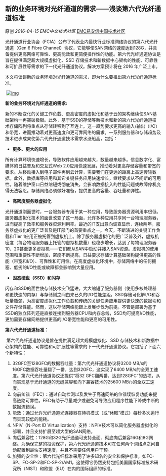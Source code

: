 ## 新的业务环境对光纤通道的需求——浅谈第六代光纤通道标准

原创 *2016-04-15* *EMC中文技术社区* [EMC易安信中国技术社区](https://mp.weixin.qq.com/s?__biz=MjM5NjY0NzAwMg==&mid=2651770735&idx=2&sn=9547e9ed083278df5556722bf5015322&scene=21##)

​      光纤通道行业协会（FCIA）公布了代表业内最快行业标准网络协议的第六代光纤通道（Gen 6 Fibre Channel）协议，它能够使SAN网络的速度达到128G，并具备提供更高网络可靠性、更高能效和更简便操作性的功能。第六代光纤通道协议是旨在提供满足超大规模虚拟化、SSD 存储技术和新数据中心架构的性能、可靠性和可扩展性等需求的下一代光纤通道协议。解决方案预计将在 2016 年广泛上市。

​      本文将谈谈新的业务环境对光纤通道的需求，即为什么要推出第六代光纤通道标准。

​        [![img](http://mmbiz.qpic.cn/mmbiz/TztEwAzAQIWuvwibrrxmGa68yfLPib016XibV3cY04oDNn5EibxHPcebUIoX97KDD3L5wQ2H73kPiaefS6PLlbeY13w/640?wx_fmt=jpeg&tp=webp&wxfrom=5&wx_lazy=1)]()

 

**新的业务环境对光纤通道的需求:**

 

​      新的不断变化的关键工作负载、更高密度的虚拟化和基于云的架构继续使SAN基础架构一再突破极限。此外，基于SSD的存储等新技术和新的第六代光纤通道技术存储阵列将重点从存储转移到了互连上。这一趋势要求更高的输入/输出（I/O）和带宽，进而推动着对更高速度和更可靠网络的需求。一系列服务器和存储趋势及技术进步成果使第六代光纤通道技术需求水涨船高，包括：

- **更多、更大的应用**

所有计算环境快速增长，导致软件应用越来越大，数量越来越多。信息数字化、富媒体的日益普及和交互式Web 2.0应用快速发展，推动着对更高存储容量和带宽的要求。从移动接入到电子邮件再到云计算，需要我们在更远的距离上高速传输数据。此外，数据库等应用和其它关键任务应用快速增长，继续要求从不间断的可用性。随着维护窗口日益缩短或彻底消失，会影响数据接入的性能问题或故障停机变得无法容忍。存储网络必须做好准备，提供更高的容量、吞吐量和弹性。

- **高密度服务器虚拟化**

光纤通道刚面世时，一台服务器专用于某一种应用，导致服务器资源利用率很低。服务器虚拟化技术的面世改变了这一局面，允许多种应用共享同一台物理服务器，进而提高了效率和服务器资源利用率。最近的IT支出意向调查显示，连续两年，服务器虚拟化的更广泛普及是IT部门的首要重点之一。今天，不断演进的关键工作负载和Tier 1应用正被托管到虚拟机上。除了服务器虚拟化的更广泛普及外，虚拟机密度（每台物理服务器上托管的虚拟机数量）也稳步增长，达到了每物理服务器10、20甚至更多虚拟机——它们都从SAN中启动并接入SAN资源。虚拟机的使用范围和重要性不断增加，密度不断提高，日益要求存储计算基础架构提供更高的性能（带宽和I/O）、可靠性和可用性。在高度虚拟化环境中，存储网络中的任何拥塞、低劣的I/O性能或故障都会影响到大量应用。

- **固态硬盘（SSD）和闪存**

闪存和SSD的面世使存储技术突飞猛进，大大缩短了服务器侧（使用多核处理器和更快速的内存）与存储侧之间由来已久的I/O性能差距。SSD存储可化解I/O和吞吐量瓶颈，为高密度虚拟化工作负载和传统的关键任务应用提供更快速的数据块和文件存储性能。然而，这以存储网络能跟上发展步伐为前提。不管是部署为基于SSD的独立阵列还是直接连接到服务器CPU和内存总线，SSD均可提高I/O性能，更加需要存储网络提供更高的I/O带宽性能和更高的可用性。

 

**第六代光纤通道标准：**

 

​      第六代光纤通道协议是旨在提供满足超大规模虚拟化、SSD 存储技术和新数据中心架构的性能、可靠性和可扩展性等需求的下一代光纤通道协议。它包括了下面六个新特性：

1. 32GFC至128GFC的数据吞吐量：第六代光纤通道协议将3200 MB/s的16GFC数据吞吐量翻了一番，达到32GFC，这实现了6400 MB/s的全双工速度。第六代光纤通道协议还提供“将32 GFC翻两番，达到128GFC”的选项，从而实现基于光纤通道的无缝兼容和向下兼容技术的25600 MB/s的全双工速度。
2. 向前纠错（FEC）：通过自动检测以及发生于高速网络的位错误恢复功能来提高链路可靠性。FEC有助于尽量减少或避免可导致应用程序性能下降或中断的数据流错误。
3. 能效：通过允许光纤通道光连接器在待机模式（或“休眠”模式）每秒多次运行而实现较低的能耗。
4. NPIV（N-Port ID Virtualization）支持：NPIV技术可以简化服务器虚拟化的部署，并且支持扩展至超大型的SAN网络。
5. 向后兼容性：128G和32G光纤通道可支持全面、彻底向后兼容16G和8G网络。为确保完整的投资保护，第六代光纤通道技术可在任何两个网络点之间自动配置到最快支持速度，并且不需要任何用户干预。
6. 加强的安全性：第六代光纤标准采用了许多知名的安全和保护标准，如FC-SP、FC-SP-2和FC-SP-2/AM1。这使得它仍然支持包括美国国家标准技术研究所（NIST）和欧盟（EU）在内的国际组织的标准。